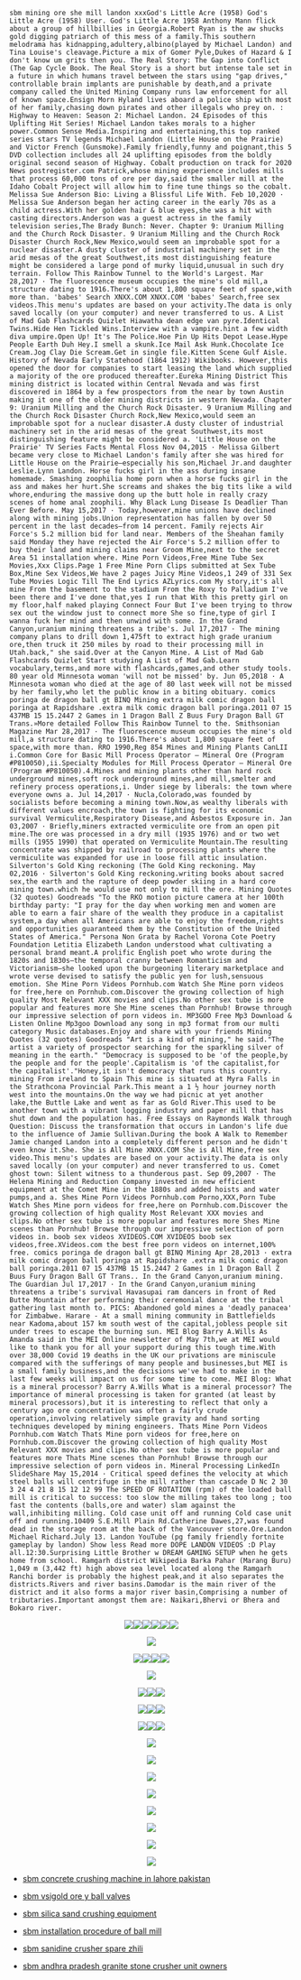 ```
sbm mining ore she mill landon xxxGod's Little Acre (1958) God's Little Acre (1958) User. God's Little Acre 1958 Anthony Mann flick about a group of hillbillies in Georgia.Robert Ryan is the aw shucks gold digging patriarch of this mess of a family.This southern melodrama has kidnapping,adultery,albino(played by Michael Landon) and Tina Louise's cleavage.Picture a mix of Gomer Pyle,Dukes of Hazard & I don't know um grits then you. The Real Story: The Gap into Conflict (The Gap Cycle Book. The Real Story is a short but intense tale set in a future in which humans travel between the stars using "gap drives," controllable brain implants are punishable by death,and a private company called the United Mining Company runs law enforcement for all of known space.Ensign Morn Hyland lives aboard a police ship with most of her family,chasing down pirates and other illegals who prey on. : Highway to Heaven: Season 2: Michael Landon. 24 Episodes of this Uplifting Hit Series! Michael Landon takes morals to a higher power.Common Sense Media.Inspiring and entertaining,this top ranked series stars TV legends Michael Landon (Little House on the Prairie) and Victor French (Gunsmoke).Family friendly,funny and poignant,this 5 DVD collection includes all 24 uplifting episodes from the boldly original second season of Highway. Cobalt production on track for 2020 News postregister.com Patrick,whose mining experience includes mills that process 60,000 tons of ore per day,said the smaller mill at the Idaho Cobalt Project will allow him to fine tune things so the cobalt. Melissa Sue Anderson Bio: Living a Blissful Life With. Feb 10,2020 · Melissa Sue Anderson began her acting career in the early 70s as a child actress.With her golden hair & blue eyes,she was a hit with casting directors.Anderson was a guest actress in the family television series,The Brady Bunch: Never. Chapter 9: Uranium Milling and the Church Rock Disaster. 9 Uranium Milling and the Church Rock Disaster Church Rock,New Mexico,would seem an improbable spot for a nuclear disaster.A dusty cluster of industrial machinery set in the arid mesas of the great Southwest,its most distinguishing feature might be considered a large pond of murky liquid,unusual in such dry terrain. Follow This Rainbow Tunnel to the World's Largest. Mar 28,2017 · The fluorescence museum occupies the mine's old mill,a structure dating to 1916.There's about 1,800 square feet of space,with more than. 'babes' Search XNXX.COM XNXX.COM 'babes' Search,free sex videos.This menu's updates are based on your activity.The data is only saved locally (on your computer) and never transferred to us. A List of Mad Gab Flashcards Quizlet Hiawatha dean edge van pyre.Identical Twins.Hide Hen Tickled Wins.Interview with a vampire.hint a few width diva umpire.Open Up! It's The Police.Hoe Pin Up Hits Depot Lease.Hype People Earth Duh Hey.I smell a skunk.Ice Mail Ask Hunk.Chocolate Ice Cream.Jog Clay Die Scream.Get in single file.Kitten Scene Gulf Aisle. History of Nevada Early Statehood (1864 1912) Wikibooks. However,this opened the door for companies to start leasing the land which supplied a majority of the ore produced thereafter.Eureka Mining District This mining district is located within Central Nevada and was first discovered in 1864 by a few prospectors from the near by town Austin making it one of the older mining districts in western Nevada. Chapter 9: Uranium Milling and the Church Rock Disaster. 9 Uranium Milling and the Church Rock Disaster Church Rock,New Mexico,would seem an improbable spot for a nuclear disaster.A dusty cluster of industrial machinery set in the arid mesas of the great Southwest,its most distinguishing feature might be considered a. 'Little House on the Prairie' TV Series Facts Mental Floss Nov 04,2015 · Melissa Gilbert became very close to Michael Landon's family after she was hired for Little House on the Prairie—especially his son,Michael Jr.and daughter Leslie.Lynn Landon. Horse fucks girl in the ass during insane homemade. Smashing zoophilia home porn when a horse fucks girl in the ass and makes her hurt.She screams and shakes the big tits like a wild whore,enduring the massive dong up the butt hole in really crazy scenes of home anal zoophili. Why Black Lung Disease Is Deadlier Than Ever Before. May 15,2017 · Today,however,mine unions have declined along with mining jobs.Union representation has fallen by over 50 percent in the last decades—from 14 percent. Family rejects Air Force's 5.2 million bid for land near. Members of the Sheahan family said Monday they have rejected the Air Force's 5.2 million offer to buy their land and mining claims near Groom Mine,next to the secret Area 51 installation where. Mine Porn Videos,Free Mine Tube Sex Movies,Xxx Clips.Page 1 Free Mine Porn Clips submitted at Sex Tube Box,Mine Sex Videos,We have 2 pages Juicy Mine Videos,1 249 of 331 Sex Tube Movies Logic Till The End Lyrics AZLyrics.com My story,it's all mine From the basement to the stadium From the Roxy to Palladium I've been there and I've done that,yes I run that With this pretty girl on my floor,half naked playing Connect Four But I've been trying to throw sex out the window just to connect more She so fine,type of girl I wanna fuck her mind and then unwind with some. In the Grand Canyon,uranium mining threatens a tribe's. Jul 17,2017 · The mining company plans to drill down 1,475ft to extract high grade uranium ore,then truck it 250 miles by road to their processing mill in Utah.back," she said.Over at the Canyon Mine. A List of Mad Gab Flashcards Quizlet Start studying A List of Mad Gab.Learn vocabulary,terms,and more with flashcards,games,and other study tools. 80 year old Minnesota woman 'will not be missed' by. Jun 05,2018 · A Minnesota woman who died at the age of 80 last week will not be missed by her family,who let the public know in a biting obituary. comics poringa de dragon ball gt BINQ Mining extra milk comic dragon ball poringa at Rapidshare .extra milk comic dragon ball poringa.2011 07 15 437MB 15 15.2447 2 Games in 1 Dragon Ball Z Buus Fury Dragon Ball GT Trans.»More detailed Follow This Rainbow Tunnel to the. Smithsonian Magazine Mar 28,2017 · The fluorescence museum occupies the mine's old mill,a structure dating to 1916.There's about 1,800 square feet of space,with more than. RRO 1990,Reg 854 Mines and Mining Plants CanLII i.Common Core for Basic Mill Process Operator — Mineral Ore (Program #P810050),ii.Specialty Modules for Mill Process Operator — Mineral Ore (Program #P810050).4.Mines and mining plants other than hard rock underground mines,soft rock underground mines,and mill,smelter and refinery process operations,i. Under siege by liberals: the town where everyone owns a. Jul 14,2017 · Nucla,Colorado,was founded by socialists before becoming a mining town.Now,as wealthy liberals with different values encroach,the town is fighting for its economic survival Vermiculite,Respiratory Disease,and Asbestos Exposure in. Jan 03,2007 · Briefly,miners extracted vermiculite ore from an open pit mine.The ore was processed in a dry mill (1935 1976) and or two wet mills (1955 1990) that operated on Vermiculite Mountain.The resulting concentrate was shipped by railroad to processing plants where the vermiculite was expanded for use in loose fill attic insulation. Silverton's Gold King reckoning (The Gold King reckoning. May 02,2016 · Silverton's Gold King reckoning.writing books about sacred sex,the earth and the rapture of deep powder skiing in a hard core mining town.which he would use not only to mill the ore. Mining Quotes (32 quotes) Goodreads "To the RKO motion picture camera at her 100th birthday party: "I pray for the day when working men and women are able to earn a fair share of the wealth they produce in a capitalist system,a day when all Americans are able to enjoy the freedom,rights and opportunities guaranteed them by the Constitution of the United States of America." Persona Non Grata by Rachel Vorona Cote Poetry Foundation Letitia Elizabeth Landon understood what cultivating a personal brand meant.A prolific English poet who wrote during the 1820s and 1830s—the temporal cranny between Romanticism and Victorianism—she looked upon the burgeoning literary marketplace and wrote verse devised to satisfy the public yen for lush,sensuous emotion. She Mine Porn Videos Pornhub.com Watch She Mine porn videos for free,here on Pornhub.com.Discover the growing collection of high quality Most Relevant XXX movies and clips.No other sex tube is more popular and features more She Mine scenes than Pornhub! Browse through our impressive selection of porn videos in. MP3GOO Free Mp3 Download & Listen Online Mp3goo Download any song in mp3 format from our multi category Music databases.Enjoy and share with your friends Mining Quotes (32 quotes) Goodreads "Art is a kind of mining," he said."The artist a variety of prospector searching for the sparkling silver of meaning in the earth." "Democracy is supposed to be 'of the people,by the people and for the people'.Capitalism is 'of the capitalist,for the capitalist'."Honey,it isn't democracy that runs this country. mining From ireland to Spain This mine is situated at Myra Falls in the Strathcona Provincial Park.This meant a 1 ½ hour journey north west into the mountains.On the way we had picnic at yet another lake,the Buttle Lake and went as far as Gold River.This used to be another town with a vibrant logging industry and paper mill that has shut down and the population has. Free Essays on Raymonds Walk through Question: Discuss the transformation that occurs in Landon's life due to the influence of Jamie Sullivan.During the book A Walk to Remember Jamie changed Landon into a completely different person and he didn't even know it.She. She is All Mine XNXX.COM She is All Mine,free sex video.This menu's updates are based on your activity.The data is only saved locally (on your computer) and never transferred to us. Comet ghost town: Silent witness to a thunderous past. Sep 09,2007 · The Helena Mining and Reduction Company invested in new efficient equipment at the Comet Mine in the 1880s and added hoists and water pumps,and a. Shes Mine Porn Videos Pornhub.com Porno,XXX,Porn Tube Watch Shes Mine porn videos for free,here on Pornhub.com.Discover the growing collection of high quality Most Relevant XXX movies and clips.No other sex tube is more popular and features more Shes Mine scenes than Pornhub! Browse through our impressive selection of porn videos in. boob sex videos XVIDEOS.COM XVIDEOS boob sex videos,free.XVideos.com the best free porn videos on internet,100% free. comics poringa de dragon ball gt BINQ Mining Apr 28,2013 · extra milk comic dragon ball poringa at Rapidshare .extra milk comic dragon ball poringa.2011 07 15 437MB 15 15.2447 2 Games in 1 Dragon Ball Z Buus Fury Dragon Ball GT Trans.. In the Grand Canyon,uranium mining. The Guardian Jul 17,2017 · In the Grand Canyon,uranium mining threatens a tribe's survival Havasupai ram dancers in front of Red Butte Mountain after performing their ceremonial dance at the tribal gathering last month to. PICS: Abandoned gold mines a 'deadly panacea' for Zimbabwe. Harare ‑ At a small mining community in Battlefields near Kadoma,about 157 km south west of the capital,jobless people sit under trees to escape the burning sun. MEI Blog Barry A.Wills As Amanda said in the MEI Online newsletter of May 7th,we at MEI would like to thank you for all your support during this tough time.With over 38,000 Covid 19 deaths in the UK our privations are miniscule compared with the sufferings of many people and businesses,but MEI is a small family business,and the decisions we've had to make in the last few weeks will impact on us for some time to come. MEI Blog: What is a mineral processor? Barry A.Wills What is a mineral processor? The importance of mineral processing is taken for granted (at least by mineral processors),but it is interesting to reflect that only a century ago ore concentration was often a fairly crude operation,involving relatively simple gravity and hand sorting techniques developed by mining engineers. Thats Mine Porn Videos Pornhub.com Watch Thats Mine porn videos for free,here on Pornhub.com.Discover the growing collection of high quality Most Relevant XXX movies and clips.No other sex tube is more popular and features more Thats Mine scenes than Pornhub! Browse through our impressive selection of porn videos in. Mineral Processing LinkedIn SlideShare May 15,2014 · Critical speed defines the velocity at which steel balls will centrifuge in the mill rather than cascade D Nc 2 30 3 24 4 21 8 15 12 12 99 The SPEED OF ROTATION (rpm) of the loaded ball mill is critical to success: too slow the milling takes too long ; too fast the contents (balls,ore and water) slam against the wall,inhibiting milling. Cold case unit off and running Cold case unit off and running.10409 S.E.Mill Plain Rd.Catherine Dawes,27,was found dead in the storage room at the back of the Vancouver store.Ore.Landon Michael Richard.July 13. Landon YouTube (pg family friendly fortnite gameplay by landon) Show less Read more DOPE LANDON VIDEOS :D Play all.12:30.Surprising Little Brother w DREAM GAMING SETUP when he gets home from school. Ramgarh district Wikipedia Barka Pahar (Marang Buru) 1,049 m (3,442 ft) high above sea level located along the Ramgarh Ranchi border is probably the highest peak,and it also separates the districts.Rivers and river basins.Damodar is the main river of the district and it also forms a major river basin,Comprising a number of tributaries.Important amongst them are: Naikari,Bhervi or Bhera and Bokaro river. 
```

<div align="center">
  
<a rel="nofollow" href="https://m.shibang-china.com?f=github&k=sbm+mining+ore+she+mill+landon+xxx"><img src="https://static.shibang-china.com/en/l.png"></a><img src="https://static.shibang-china.com/en/hw.png"><a rel="nofollow" href="https://m.shibang-china.com/product/?f=github&k=sbm+mining+ore+she+mill+landon+xxx"><img src="https://static.shibang-china.com/en/p.png"></a><a rel="nofollow" href="https://m.shibang-china.com/cases/?f=github&k=sbm+mining+ore+she+mill+landon+xxx"><img src="https://static.shibang-china.com/en/c.png"></a><a rel="nofollow" href="https://m.shibang-china.com/news/?f=github&k=sbm+mining+ore+she+mill+landon+xxx"><img src="https://static.shibang-china.com/en/n.png"></a><a rel="nofollow" href="https://m.shibang-china.com?f=github&k=sbm+mining+ore+she+mill+landon+xxx"><img src="https://static.shibang-china.com/en/m.png"></a>

<a rel="nofollow" href="https://m.shibang-china.com/product/?f=github&k=sbm+mining+ore+she+mill+landon+xxx"><img src="https://static.shibang-china.com/en/b.jpg"></a>
  
<a rel="nofollow" href="https://m.shibang-china.com/solution-aggregate.html?f=github&k=sbm+mining+ore+she+mill+landon+xxx"><img src="https://static.shibang-china.com/en/a.jpg"></a><a rel="nofollow" href="https://m.shibang-china.com/solution-mine.html?f=github&k=sbm+mining+ore+she+mill+landon+xxx"><img src="https://static.shibang-china.com/en/m.jpg"></a><a rel="nofollow" href="https://m.shibang-china.com/solution-mill.html?f=github&k=sbm+mining+ore+she+mill+landon+xxx"><img src="https://static.shibang-china.com/en/g.jpg"></a><a rel="nofollow" href="https://m.shibang-china.com/solution-epc.html?f=github&k=sbm+mining+ore+she+mill+landon+xxx"><img src="https://static.shibang-china.com/en/e.jpg"></a>

<a rel="nofollow" href="https://m.shibang-china.com/product/?f=github&k=sbm+mining+ore+she+mill+landon+xxx"><img src="https://static.shibang-china.com/en/a-p.png"></a>

<a rel="nofollow" href="https://m.shibang-china.com/product/crusher/c6x.html?f=github&k=sbm+mining+ore+she+mill+landon+xxx"><img src="https://static.shibang-china.com/en/j.jpg"></a><a rel="nofollow" href="https://m.shibang-china.com/product/crusher/ci5x.html?f=github&k=sbm+mining+ore+she+mill+landon+xxx"><img src="https://static.shibang-china.com/en/i.jpg"></a><a rel="nofollow" href="https://m.shibang-china.com/product/crusher/hst.html?f=github&k=sbm+mining+ore+she+mill+landon+xxx"><img src="https://static.shibang-china.com/en/c.jpg"></a>

<a rel="nofollow" href="https://m.shibang-china.com/product/mill/mtw.html?f=github&k=sbm+mining+ore+she+mill+landon+xxx"><img src="https://static.shibang-china.com/en/mtw.jpg"></a><a rel="nofollow" href="https://m.shibang-china.com/product/mill/scm.html?f=github&k=sbm+mining+ore+she+mill+landon+xxx"><img src="https://static.shibang-china.com/en/scm.jpg"></a><a rel="nofollow" href="https://m.shibang-china.com/product/mill/lm.html?f=github&k=sbm+mining+ore+she+mill+landon+xxx"><img src="https://static.shibang-china.com/en/lm.jpg"></a>

<a rel="nofollow" href="https://m.shibang-china.com/product/sand/vsi6x.html?f=github&k=sbm+mining+ore+she+mill+landon+xxx"><img src="https://static.shibang-china.com/en/6x.jpg"></a><a rel="nofollow" href="https://m.shibang-china.com/product/sand/vu.html?f=github&k=sbm+mining+ore+she+mill+landon+xxx"><img src="https://static.shibang-china.com/en/vu.jpg"></a><a rel="nofollow" href="https://m.shibang-china.com/product/mobile/klun.html?f=github&k=sbm+mining+ore+she+mill+landon+xxx"><img src="https://static.shibang-china.com/en/k.jpg"></a>

<a rel="nofollow" href="https://m.shibang-china.com/cases/?f=github&k=sbm+mining+ore+she+mill+landon+xxx"><img src="https://static.shibang-china.com/en/case.png"></a>

<a rel="nofollow" href="https://m.shibang-china.com/cases/aggregate/202.html?f=github&k=sbm+mining+ore+she+mill+landon+xxx"><img src="https://static.shibang-china.com/en/c-1.jpg"></a>

<a rel="nofollow" href="https://m.shibang-china.com/cases/aggregate/203.html?f=github&k=sbm+mining+ore+she+mill+landon+xxx"><img src="https://static.shibang-china.com/en/c-2.jpg"></a>

<a rel="nofollow" href="https://m.shibang-china.com/cases/mill/123.html?f=github&k=sbm+mining+ore+she+mill+landon+xxx"><img src="https://static.shibang-china.com/en/c-3.jpg"></a>

<a rel="nofollow" href="https://m.shibang-china.com/contact_us.html?f=github&k=sbm+mining+ore+she+mill+landon+xxx"><img src="https://static.shibang-china.com/en/contact.png"></a>

<a rel="nofollow" href="https://swt.shibang-china.com/?f=github&k=sbm+mining+ore+she+mill+landon+xxx"><img src="https://static.shibang-china.com/en/chat.png"></a>

<a rel="nofollow" href="https://whatsapp.shibangsoft.com/WhatsApp.php?f=github&k=sbm+mining+ore+she+mill+landon+xxx"><img src="https://static.shibang-china.com/en/whatsapp.png"></a>

<a rel="nofollow" href="https://m.shibang-china.com/?f=github&k=sbm+mining+ore+she+mill+landon+xxx"><img src="https://static.shibang-china.com/en/website.png"></a>

</div>


* [sbm concrete crushing machine in lahore pakistan](sbm%20concrete%20crushing%20machine%20in%20lahore%20pakistan.md)

* [sbm vsigold ore y ball valves](sbm%20vsigold%20ore%20y%20ball%20valves.md)

* [sbm silica sand crushing equipment](sbm%20silica%20sand%20crushing%20equipment.md)

* [sbm installation procedure of ball mill](sbm%20installation%20procedure%20of%20ball%20mill.md)

* [sbm sanidine crusher spare zhili](sbm%20sanidine%20crusher%20spare%20zhili.md)

* [sbm andhra pradesh granite stone crusher unit owners](sbm%20andhra%20pradesh%20granite%20stone%20crusher%20unit%20owners.md)